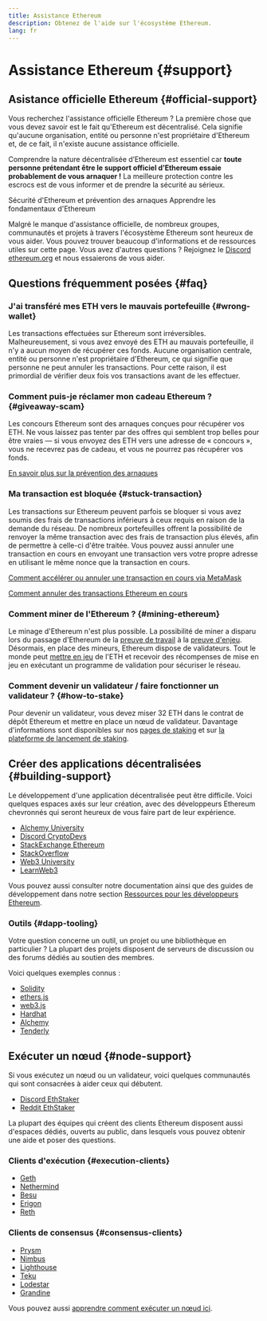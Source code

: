 ```yaml
---
title: Assistance Ethereum
description: Obtenez de l'aide sur l'écosystème Ethereum.
lang: fr
---
```


# Assistance Ethereum {#support}

## Asistance officielle Ethereum {#official-support}

Vous recherchez l'assistance officielle Ethereum ? La première chose que vous devez savoir est le fait qu'Ethereum est décentralisé. Cela signifie qu'aucune organisation, entité ou personne n'est propriétaire d'Ethereum et, de ce fait, il n'existe aucune assistance officielle.

Comprendre la nature décentralisée d’Ethereum est essentiel car **toute personne prétendant être le support officiel d’Ethereum essaie probablement de vous arnaquer !** La meilleure protection contre les escrocs est de vous informer et de prendre la sécurité au sérieux.

<DocLink href="/security/">
  Sécurité d'Ethereum et prévention des arnaques
</DocLink>

<DocLink href="/learn/">
  Apprendre les fondamentaux d'Ethereum
</DocLink>

Malgré le manque d'assistance officielle, de nombreux groupes, communautés et projets à travers l'écosystème Ethereum sont heureux de vous aider. Vous pouvez trouver beaucoup d'informations et de ressources utiles sur cette page. Vous avez d'autres questions ? Rejoignez le [Discord ethereum.org](/discord/) et nous essaierons de vous aider.

## Questions fréquemment posées {#faq}

### J'ai transféré mes ETH vers le mauvais portefeuille {#wrong-wallet}

Les transactions effectuées sur Ethereum sont irréversibles. Malheureusement, si vous avez envoyé des ETH au mauvais portefeuille, il n'y a aucun moyen de récupérer ces fonds. Aucune organisation centrale, entité ou personne n'est propriétaire d'Ethereum, ce qui signifie que personne ne peut annuler les transactions. Pour cette raison, il est primordial de vérifier deux fois vos transactions avant de les effectuer.

### Comment puis-je réclamer mon cadeau Ethereum ? {#giveaway-scam}

Les concours Ethereum sont des arnaques conçues pour récupérer vos ETH. Ne vous laissez pas tenter par des offres qui semblent trop belles pour être vraies — si vous envoyez des ETH vers une adresse de « concours », vous ne recevrez pas de cadeau, et vous ne pourrez pas récupérer vos fonds.

[En savoir plus sur la prévention des arnaques](/security/#common-scams)

### Ma transaction est bloquée {#stuck-transaction}

Les transactions sur Ethereum peuvent parfois se bloquer si vous avez soumis des frais de transactions inférieurs à ceux requis en raison de la demande du réseau. De nombreux portefeuilles offrent la possibilité de renvoyer la même transaction avec des frais de transaction plus élevés, afin de permettre à celle-ci d'être traitée. Vous pouvez aussi annuler une transaction en cours en envoyant une transaction vers votre propre adresse en utilisant le même nonce que la transaction en cours.

[Comment accélérer ou annuler une transaction en cours via MetaMask](https://metamask.zendesk.com/hc/en-us/articles/360015489251-How-to-speed-up-or-cancel-a-pending-transaction)

[Comment annuler des transactions Ethereum en cours](https://info.etherscan.com/how-to-cancel-ethereum-pending-transactions/)

### Comment miner de l'Ethereum ? {#mining-ethereum}

Le minage d'Ethereum n'est plus possible. La possibilité de miner a disparu lors du passage d'Ethereum de la [preuve de travail](/glossary/#pow) à la [preuve d'enjeu](/glossary/#pos). Désormais, en place des mineurs, Ethereum dispose de validateurs. Tout le monde peut [mettre en jeu](/glossary/#staking) de l'ETH et recevoir des récompenses de mise en jeu en exécutant un programme de validation pour sécuriser le réseau.

### Comment devenir un validateur / faire fonctionner un validateur ? {#how-to-stake}

Pour devenir un validateur, vous devez miser 32 ETH dans le contrat de dépôt Ethereum et mettre en place un nœud de validateur. Davantage d'informations sont disponibles sur nos [pages de staking](/staking) et sur [la plateforme de lancement de staking](https://launchpad.ethereum.org/).

## Créer des applications décentralisées {#building-support}

Le développement d'une application décentralisée peut être difficile. Voici quelques espaces axés sur leur création, avec des développeurs Ethereum chevronnés qui seront heureux de vous faire part de leur expérience.

- [Alchemy University](https://university.alchemy.com/#starter_code)
- [Discord CryptoDevs](https://discord.com/invite/5W5tVb3)
- [StackExchange Ethereum](https://ethereum.stackexchange.com/)
- [StackOverflow](https://stackoverflow.com/questions/tagged/web3)
- [Web3 University](https://www.web3.university/)
- [LearnWeb3](https://discord.com/invite/learnweb3)

Vous pouvez aussi consulter notre documentation ainsi que des guides de développement dans notre section [Ressources pour les développeurs Ethereum](/developers/).

### Outils {#dapp-tooling}

Votre question concerne un outil, un projet ou une bibliothèque en particulier ? La plupart des projets disposent de serveurs de discussion ou des forums dédiés au soutien des membres.

Voici quelques exemples connus :

- [Solidity](https://gitter.im/ethereum/solidity)
- [ethers.js](https://discord.gg/6jyGVDK6Jx)
- [web3.js](https://discord.gg/GsABYQu4sC)
- [Hardhat](https://discord.gg/xtrMGhmbfZ)
- [Alchemy](http://alchemy.com/discord)
- [Tenderly](https://discord.gg/fBvDJYR)

## Exécuter un nœud {#node-support}

Si vous exécutez un nœud ou un validateur, voici quelques communautés qui sont consacrées à aider ceux qui débutent.

- [Discord EthStaker](https://discord.gg/ethstaker)
- [Reddit EthStaker](https://www.reddit.com/r/ethstaker)

La plupart des équipes qui créent des clients Ethereum disposent aussi d'espaces dédiés, ouverts au public, dans lesquels vous pouvez obtenir une aide et poser des questions.

### Clients d'exécution {#execution-clients}

- [Geth](https://discord.gg/FqDzupGyYf)
- [Nethermind](https://discord.gg/YJx3pm8z5C)
- [Besu](https://discord.gg/p8djYngzKN)
- [Erigon](https://github.com/ledgerwatch/erigon/issues)
- [Reth](https://github.com/paradigmxyz/reth/discussions)

### Clients de consensus {#consensus-clients}

- [Prysm](https://discord.gg/prysmaticlabs)
- [Nimbus](https://discord.gg/nSmEH3qgFv)
- [Lighthouse](https://discord.gg/cyAszAh)
- [Teku](https://discord.gg/7hPv2T6)
- [Lodestar](https://discord.gg/aMxzVcr)
- [Grandine](https://discord.gg/H9XCdUSyZd)

Vous pouvez aussi [apprendre comment exécuter un nœud ici](/developers/docs/nodes-and-clients/run-a-node/).
